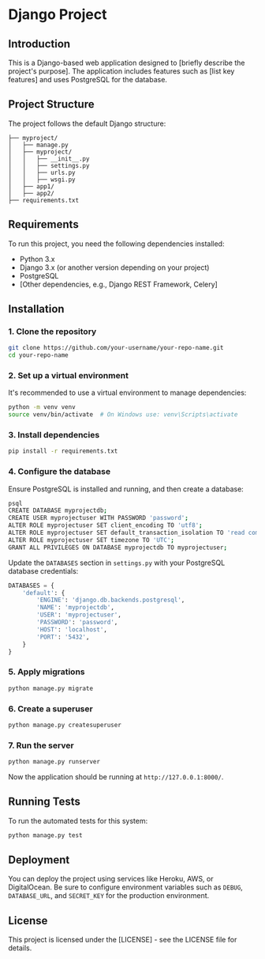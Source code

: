 
# Django Project

## Introduction

This is a Django-based web application designed to [briefly describe the project's purpose]. The application includes features such as [list key features] and uses PostgreSQL for the database.

## Project Structure

The project follows the default Django structure:

```
├── myproject/
│   ├── manage.py
│   ├── myproject/
│   │   ├── __init__.py
│   │   ├── settings.py
│   │   ├── urls.py
│   │   ├── wsgi.py
│   ├── app1/
│   ├── app2/
├── requirements.txt
```

## Requirements

To run this project, you need the following dependencies installed:

- Python 3.x
- Django 3.x (or another version depending on your project)
- PostgreSQL
- [Other dependencies, e.g., Django REST Framework, Celery]

## Installation

### 1. Clone the repository

```bash
git clone https://github.com/your-username/your-repo-name.git
cd your-repo-name
```

### 2. Set up a virtual environment

It's recommended to use a virtual environment to manage dependencies:

```bash
python -m venv venv
source venv/bin/activate  # On Windows use: venv\Scripts\activate
```

### 3. Install dependencies

```bash
pip install -r requirements.txt
```

### 4. Configure the database

Ensure PostgreSQL is installed and running, and then create a database:

```bash
psql
CREATE DATABASE myprojectdb;
CREATE USER myprojectuser WITH PASSWORD 'password';
ALTER ROLE myprojectuser SET client_encoding TO 'utf8';
ALTER ROLE myprojectuser SET default_transaction_isolation TO 'read committed';
ALTER ROLE myprojectuser SET timezone TO 'UTC';
GRANT ALL PRIVILEGES ON DATABASE myprojectdb TO myprojectuser;
```

Update the `DATABASES` section in `settings.py` with your PostgreSQL database credentials:

```python
DATABASES = {
    'default': {
        'ENGINE': 'django.db.backends.postgresql',
        'NAME': 'myprojectdb',
        'USER': 'myprojectuser',
        'PASSWORD': 'password',
        'HOST': 'localhost',
        'PORT': '5432',
    }
}
```

### 5. Apply migrations

```bash
python manage.py migrate
```

### 6. Create a superuser

```bash
python manage.py createsuperuser
```

### 7. Run the server

```bash
python manage.py runserver
```

Now the application should be running at `http://127.0.0.1:8000/`.

## Running Tests

To run the automated tests for this system:

```bash
python manage.py test
```

## Deployment

You can deploy the project using services like Heroku, AWS, or DigitalOcean. Be sure to configure environment variables such as `DEBUG`, `DATABASE_URL`, and `SECRET_KEY` for the production environment.

## License

This project is licensed under the [LICENSE] - see the LICENSE file for details.
